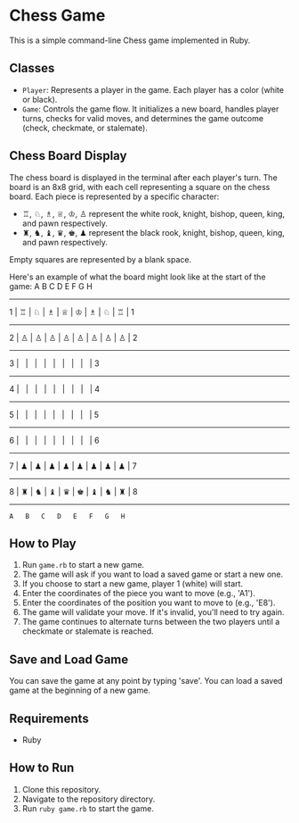 # Chess Game

This is a simple command-line Chess game implemented in Ruby.

## Classes

- `Player`: Represents a player in the game. Each player has a color (white or black).
- `Game`: Controls the game flow. It initializes a new board, handles player turns, checks for valid moves, and determines the game outcome (check, checkmate, or stalemate).

## Chess Board Display

The chess board is displayed in the terminal after each player's turn. The board is an 8x8 grid, with each cell representing a square on the chess board. Each piece is represented by a specific character:

- ♖, ♘, ♗, ♕, ♔, ♙ represent the white rook, knight, bishop, queen, king, and pawn respectively.
- ♜, ♞, ♝, ♛, ♚, ♟ represent the black rook, knight, bishop, queen, king, and pawn respectively.

Empty squares are represented by a blank space.

Here's an example of what the board might look like at the start of the game:
A B C D E F G H

---

1 | ♖ | ♘ | ♗ | ♕ | ♔ | ♗ | ♘ | ♖ | 1

---

2 | ♙ | ♙ | ♙ | ♙ | ♙ | ♙ | ♙ | ♙ | 2

---

3 | &nbsp; | &nbsp; | &nbsp; | &nbsp; | &nbsp; | &nbsp; | &nbsp; | &nbsp; | 3

---

4 | &nbsp; | &nbsp; | &nbsp; | &nbsp; | &nbsp; | &nbsp; | &nbsp; | &nbsp; | 4

---

5 | &nbsp; | &nbsp; | &nbsp; | &nbsp; | &nbsp; | &nbsp; | &nbsp; | &nbsp; | 5

---

6 | &nbsp; | &nbsp; | &nbsp; | &nbsp; | &nbsp; | &nbsp; | &nbsp; | &nbsp; | 6

---

7 | ♟ | ♟ | ♟ | ♟ | ♟ | ♟ | ♟ | ♟ | 7

---

8 | ♜ | ♞ | ♝ | ♛ | ♚ | ♝ | ♞ | ♜ | 8

---

    A   B   C   D   E   F   G   H

## How to Play

1. Run `game.rb` to start a new game.
2. The game will ask if you want to load a saved game or start a new one.
3. If you choose to start a new game, player 1 (white) will start.
4. Enter the coordinates of the piece you want to move (e.g., 'A1').
5. Enter the coordinates of the position you want to move to (e.g., 'E8').
6. The game will validate your move. If it's invalid, you'll need to try again.
7. The game continues to alternate turns between the two players until a checkmate or stalemate is reached.

## Save and Load Game

You can save the game at any point by typing 'save'. You can load a saved game at the beginning of a new game.

## Requirements

- Ruby

## How to Run

1. Clone this repository.
2. Navigate to the repository directory.
3. Run `ruby game.rb` to start the game.
